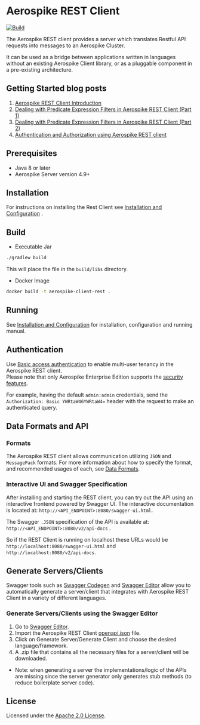 # Aerospike REST Client

[![Build](https://github.com/aerospike/aerospike-client-rest/actions/workflows/build.yml/badge.svg)](https://github.com/aerospike/aerospike-client-rest/actions/workflows/build.yml)

The Aerospike REST client provides a server which translates Restful API requests into messages to an Aerospike Cluster.

It can be used as a bridge between applications written in languages without an existing Aerospike Client library, or as a pluggable component in a pre-existing architecture.

## Getting Started blog posts

1. [Aerospike REST Client Introduction](https://medium.com/aerospike-developer-blog/aerospike-rest-client-cb7e5967f423?source=friends_link&sk=0d6d69703e8a77da13ec0c6c012d1c29)
2. [Dealing with Predicate Expression Filters in Aerospike REST Client (Part 1)](https://medium.com/aerospike-developer-blog/dealing-with-predicate-expression-filters-in-aerospike-rest-client-part-1-a43e43ac8c7d?source=friends_link&sk=bc0ed64110578ff6f4804753ca6369da)
3. [Dealing with Predicate Expression Filters in Aerospike REST Client (Part 2)](https://medium.com/aerospike-developer-blog/dealing-with-predicate-expression-filters-in-aerospike-rest-client-part-2-b9d9358c8a4e?source=friends_link&sk=35c37b035d12789aae6272704ef95829)
4. [Authentication and Authorization using Aerospike REST client](https://medium.com/aerospike-developer-blog/authentication-and-authorization-using-aerospike-rest-client-ae0837301775?source=friends_link&sk=4be1513a1158a8ecb0b3c0e163ba1c4b)

## Prerequisites

* Java 8 or later
* Aerospike Server version 4.9+

## Installation

For instructions on installing the Rest Client see [Installation and Configuration](./docs/installation-and-config.md) .

## Build

* Executable Jar

```sh
./gradlew build
```

This will place the file in the `build/libs` directory.

* Docker Image

```sh
docker build -t aerospike-client-rest .
```

## Running 

See [Installation and Configuration](./docs/installation-and-config.md) for installation, configuration and running manual.

## Authentication
Use [Basic access authentication](https://en.wikipedia.org/wiki/Basic_access_authentication) to enable multi-user tenancy in the Aerospike REST client.  
Please note that only Aerospike Enterprise Edition supports the [security features](https://aerospike.com/docs/guide/security/index.html).

For example, having the default `admin:admin` credentials, send the `Authorization: Basic YWRtaW46YWRtaW4=` header with the request to make an authenticated query.

## Data Formats and API

### Formats

The Aerospike REST client allows communication utilizing `JSON` and `MessagePack` formats. For more information about how to specify the format, and recommended usages of each, see [Data Formats](./docs/data-formats.md).

### Interactive UI and Swagger Specification

After installing and starting the REST client, you can try out the API using an interactive frontend powered by Swagger UI. The interactive documentation is located at: `http://<API_ENDPOINT>:8080/swagger-ui.html`.

The Swagger `.JSON` specification of the API is available at: `http://<API_ENDPOINT>:8080/v2/api-docs` .

So if the REST Client is running on localhost these URLs would be `http://localhost:8080/swagger-ui.html` and `http://localhost:8080/v2/api-docs`.

## Generate Servers/Clients
Swagger tools such as [Swagger Codegen](https://swagger.io/tools/swagger-codegen/) and [Swagger Editor](https://editor.swagger.io/)
allow you to automatically generate a server/client that integrates with Aerospike REST Client in a variety of different languages.

### Generate Servers/Clients using the Swagger Editor
1. Go to [Swagger Editor](https://editor.swagger.io/).
2. Import the Aerospike REST Client [openapi.json](https://github.com/aerospike/aerospike-client-rest/blob/master/docs/openapi.json) file.
3. Click on Generate Server/Generate Client and choose the desired language/framework.
4. A .zip file that contains all the necessary files for a server/client will be downloaded.

* Note: when generating a server the implementations/logic of the APIs are missing since the server generator only
    generates stub methods (to reduce boilerplate server code).

## License
Licensed under the [Apache 2.0 License](./LICENSE).
